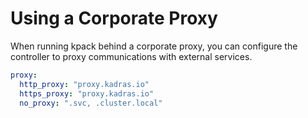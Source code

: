 # Using a Corporate Proxy

When running kpack behind a corporate proxy, you can configure the controller to proxy communications with external services.

```yaml
proxy:
  http_proxy: "proxy.kadras.io"
  https_proxy: "proxy.kadras.io"
  no_proxy: ".svc, .cluster.local"
```

